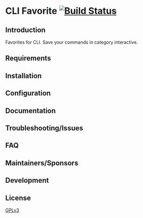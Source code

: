 # CLI Favorite [![Build Status](https://travis-ci.org/dutchakdev/clif.png)](https://travis-ci.org/dutchakdev/clif)

## Introduction

Favorites for CLI. Save your commands in category interactive.

## Requirements

## Installation

## Configuration

## Documentation

## Troubleshooting/Issues

## FAQ

## Maintainers/Sponsors

## Development

## License

[GPLv3](http://www.gnu.org/licenses/gpl-3.0.txt)